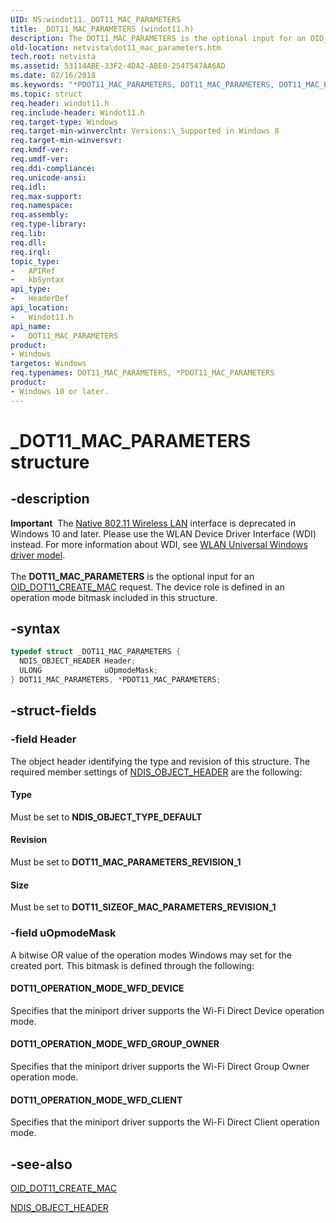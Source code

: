 ```yaml
---
UID: NS:windot11._DOT11_MAC_PARAMETERS
title: _DOT11_MAC_PARAMETERS (windot11.h)
description: The DOT11_MAC_PARAMETERS is the optional input for an OID_DOT11_CREATE_MAC request. The device role is defined in an operation mode bitmask included in this structure.
old-location: netvista\dot11_mac_parameters.htm
tech.root: netvista
ms.assetid: 53114ABE-33F2-4DA2-ABE0-2547547AA6AD
ms.date: 02/16/2018
ms.keywords: "*PDOT11_MAC_PARAMETERS, DOT11_MAC_PARAMETERS, DOT11_MAC_PARAMETERS structure [Network Drivers Starting with Windows Vista], PDOT11_MAC_PARAMETERS, PDOT11_MAC_PARAMETERS structure pointer [Network Drivers Starting with Windows Vista], Revision, Size, Type, _DOT11_MAC_PARAMETERS, netvista.dot11_mac_parameters, windot11/DOT11_MAC_PARAMETERS, windot11/PDOT11_MAC_PARAMETERS"
ms.topic: struct
req.header: windot11.h
req.include-header: Windot11.h
req.target-type: Windows
req.target-min-winverclnt: Versions:\_Supported in Windows 8
req.target-min-winversvr:
req.kmdf-ver:
req.umdf-ver:
req.ddi-compliance:
req.unicode-ansi:
req.idl:
req.max-support:
req.namespace:
req.assembly:
req.type-library:
req.lib:
req.dll:
req.irql:
topic_type:
-	APIRef
-	kbSyntax
api_type:
-	HeaderDef
api_location:
-	Windot11.h
api_name:
-	DOT11_MAC_PARAMETERS
product:
- Windows
targetos: Windows
req.typenames: DOT11_MAC_PARAMETERS, *PDOT11_MAC_PARAMETERS
product:
- Windows 10 or later.
---
```


# _DOT11_MAC_PARAMETERS structure


## -description


<div class="alert"><b>Important</b>  The <a href="https://msdn.microsoft.com/library/windows/hardware/ff560689">Native 802.11 Wireless LAN</a> interface is deprecated in Windows 10 and later. Please use the WLAN Device Driver Interface (WDI) instead. For more information about WDI, see <a href="https://msdn.microsoft.com/6EF92E34-7BC9-465E-B05D-2BCB29165A18">WLAN Universal Windows driver model</a>.</div><div> </div>The <b>DOT11_MAC_PARAMETERS</b> is the optional input for an <a href="https://msdn.microsoft.com/library/windows/hardware/ff569124">OID_DOT11_CREATE_MAC</a> request. The device role is defined in an operation mode bitmask included in this structure.


## -syntax


```cpp
typedef struct _DOT11_MAC_PARAMETERS {
  NDIS_OBJECT_HEADER Header;
  ULONG              uOpmodeMask;
} DOT11_MAC_PARAMETERS, *PDOT11_MAC_PARAMETERS;
```


## -struct-fields




### -field Header

The object header identifying the type and revision of this structure. The required member settings of <a href="..\ntddndis\ns-ntddndis-_ndis_object_header.md">NDIS_OBJECT_HEADER</a> are the following:



#### Type

Must be set to <b>NDIS_OBJECT_TYPE_DEFAULT</b>



#### Revision

Must be set to <b>DOT11_MAC_PARAMETERS_REVISION_1</b>



#### Size

Must be set to <b>DOT11_SIZEOF_MAC_PARAMETERS_REVISION_1</b>


### -field uOpmodeMask

A bitwise OR value of the operation modes Windows may set for the created port. This bitmask is defined through the following:





#### DOT11_OPERATION_MODE_WFD_DEVICE

Specifies that the miniport driver supports the Wi-Fi Direct Device operation mode.



#### DOT11_OPERATION_MODE_WFD_GROUP_OWNER

Specifies that the miniport driver supports the Wi-Fi Direct Group Owner operation mode.



#### DOT11_OPERATION_MODE_WFD_CLIENT

Specifies that the miniport driver supports the Wi-Fi Direct Client operation mode.


## -see-also

<a href="https://msdn.microsoft.com/library/windows/hardware/ff569124">OID_DOT11_CREATE_MAC</a>



<a href="..\ntddndis\ns-ntddndis-_ndis_object_header.md">NDIS_OBJECT_HEADER</a>



 

 


